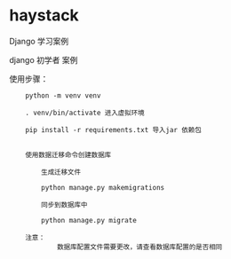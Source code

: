 # haystack
Django 学习案例

django 初学者 案例


使用步骤：

        python -m venv venv

        . venv/bin/activate 进入虚拟环境

        pip install -r requirements.txt 导入jar 依赖包


        使用数据迁移命令创建数据库

            生成迁移文件

            python manage.py makemigrations

            同步到数据库中

            python manage.py migrate

        注意：
                数据库配置文件需要更改，请查看数据库配置的是否相同


